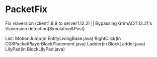 # PacketFix
Fix viaversion (client1.8.9 to server1.12.2) || Bypassing GrimAC(1.12.2)'s Viaversion detection(Simulation&amp;Post)

List:
MotionJump(in EntityLivingBase.java)
RightClick(in C08PacketPlayerBlockPlacement.java)
Ladder(in BlockLadder.java)
LilyPad(in BlockLilyPad.java)
